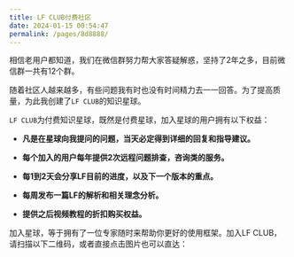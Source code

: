 ```yaml
---
title: LF CLUB付费社区
date: 2024-01-15 00:54:47
permalink: /pages/8d8888/
---
```


相信老用户都知道，我们在微信群努力帮大家答疑解惑，坚持了2年之多，目前微信群一共有12个群。

随着社区人越来越多，有些问题我有时也没有时间精力去一一回答。为了提高质量，为此我创建了`LF CLUB`的知识星球。

`LF CLUB`为付费知识星球，既然是付费星球，加入星球的用户拥有以下权益：

* **凡是在星球向我提问的问题，当天必定得到详细的回复和指导建议。**

* **每个加入的用户每年提供2次远程问题排查，咨询类的服务。**

* **每1到2天会分享LF目前的进度，以及下一个版本的重点。**

* **每周发布一篇LF的解析和相关理念分析。**

* **提供之后视频教程的折扣购买权益。**

加入星球，等于拥有了一位专家随时来帮助你更好的使用框架。加入LF CLUB，请扫描以下二维码，或者直接点击图片也可以直达：

<a href="https://t.zsxq.com/16imSPf5C"><img :src="$withBase('/img/zhishixingqiu.png')" style="zoom: 50%" class="no-zoom"></a>